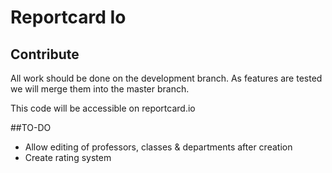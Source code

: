 Reportcard Io
=========



## Contribute   

All work should be done on the development branch. As features are tested we will merge them into the master branch.

This code will be accessible on reportcard.io


##TO-DO

* Allow editing of professors, classes & departments after creation
* Create rating system